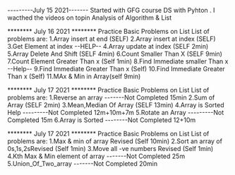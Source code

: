 ---------July 15 2021-------
Started with GFG course DS with Pyhton . I wacthed the videos on topin Analysis of Algorithm & List

********      July 16 2021      ********
Practice Basic Problems on List 
List of problems are:
    1.Array insert at end (SELF)
    2.Array insert at index (SELF)
    3.Get Element at index --HELP--
    4.Array update at index (SELF 2min)
    5.Array Delete And Shift (SELF 4min)
    6.Count Smaller Than X (SELF 9min)
    7.Count Element Greater Than x (Self 1min)
    8.Find Immediate smaller Than x --Help--
    9.Find Immediate Greater Than x (Self)
    10.Find Immediate Greater Than x (Self)
    11.MAx & Min in Array(self 9min)

********      July 17 2021      ********
Practice Basic Problems on List 
List of problems are:
    1.Reverse an array -------Not Completed 15min
    2.Sum of Array (SELF 2min)
    3.Mean,Median Of Array (SELF 13min)
    4.Array is Sorted Help ---------Not Completed 12m+10m+7m
    5.Rotate an Array ---------Not Completed 15m
    6.Array is Sorted --------Not Completed 12+10m
   
********      July 17 2021      ********
Practice Basic Problems on List 
List of problems are:
    1.Max & min of array Revised (Self 10min)
    2.Sort an array of 0s,1s,2sRevised (Self 1min)
    3.Move all -ve numbers Revised (Self 1min)
    4.Kth Max & Min element of array -------Not Completed 25m
    5.Union_Of_Two_array -------Not Completed 20min



